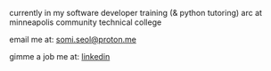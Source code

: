currently in my software developer training (& python tutoring) arc at minneapolis community technical college

email me at: [somi.seol@proton.me](mailto:somi.seol@proton.me "my email")

gimme a job me at: [linkedin](https://www.linkedin.com/in/somi-seol-aa6b09321/ "willing to work for money")


<!--
**somiseol/somiseol** is a ✨ _special_ ✨ repository because its `README.md` (this file) appears on your GitHub profile.

Here are some ideas to get you started:

- 🔭 I’m currently working on ...
- 🌱 I’m currently learning ...
- 👯 I’m looking to collaborate on ...
- 🤔 I’m looking for help with ...
- 💬 Ask me about ...
- 📫 How to reach me: ...
- 😄 Pronouns: ...
- ⚡ Fun fact: ...
-->
